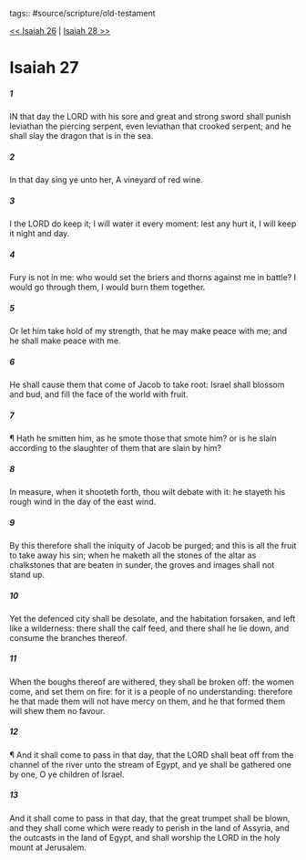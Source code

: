 tags:: #source/scripture/old-testament

[<< Isaiah 26](/Old_Testament/23_Isaiah/Isaiah_26.md) | [Isaiah 28 >>](/Old_Testament/23_Isaiah/Isaiah_28.md)

# Isaiah 27

##### 1

IN that day the LORD with his sore and great and strong sword shall punish leviathan the piercing serpent, even leviathan that crooked serpent; and he shall slay the dragon that is in the sea.

##### 2

In that day sing ye unto her, A vineyard of red wine.

##### 3

I the LORD do keep it; I will water it every moment: lest any hurt it, I will keep it night and day.

##### 4

Fury is not in me: who would set the briers and thorns against me in battle? I would go through them, I would burn them together.

##### 5

Or let him take hold of my strength, that he may make peace with me; and he shall make peace with me.

##### 6

He shall cause them that come of Jacob to take root: Israel shall blossom and bud, and fill the face of the world with fruit.

##### 7

¶ Hath he smitten him, as he smote those that smote him? or is he slain according to the slaughter of them that are slain by him?

##### 8

In measure, when it shooteth forth, thou wilt debate with it: he stayeth his rough wind in the day of the east wind.

##### 9

By this therefore shall the iniquity of Jacob be purged; and this is all the fruit to take away his sin; when he maketh all the stones of the altar as chalkstones that are beaten in sunder, the groves and images shall not stand up.

##### 10

Yet the defenced city shall be desolate, and the habitation forsaken, and left like a wilderness: there shall the calf feed, and there shall he lie down, and consume the branches thereof.

##### 11

When the boughs thereof are withered, they shall be broken off: the women come, and set them on fire: for it is a people of no understanding: therefore he that made them will not have mercy on them, and he that formed them will shew them no favour.

##### 12

¶ And it shall come to pass in that day, that the LORD shall beat off from the channel of the river unto the stream of Egypt, and ye shall be gathered one by one, O ye children of Israel.

##### 13

And it shall come to pass in that day, that the great trumpet shall be blown, and they shall come which were ready to perish in the land of Assyria, and the outcasts in the land of Egypt, and shall worship the LORD in the holy mount at Jerusalem.
